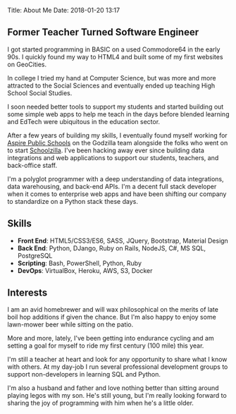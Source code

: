 Title: About Me
Date: 2018-01-20 13:17

## Former Teacher Turned Software Engineer

I got started programming in BASIC on a used Commodore64 in the early 90s. I
quickly found my way to HTML4 and built some of my first websites on GeoCities.

In college I tried my hand at Computer Science, but was more and more
attracted to the Social Sciences and eventually ended up teaching High
School Social Studies. 

I soon needed better tools to support my students and started building out some
simple web apps to help me teach in the days before blended learning and EdTech 
were ubiquitous in the education sector. 

After a few years of building my skills, I eventually found myself working for [Aspire
Public Schools](http://aspirepublicschools.org) on the Godzilla team alongside the folks
who went on to start [Schoolzilla](http://schoolzilla.com). I've been hacking away ever 
since building data integrations and web applications to support our students, teachers, 
and back-office staff.

I'm a polyglot programmer with a deep understanding of data integrations, data warehousing,
and back-end APIs. I'm a decent full stack developer when it comes to enterprise web apps
and have been shifting our company to standardize on a Python stack these days.

## Skills

- **Front End**: HTML5/CSS3/ES6, SASS, JQuery, Bootstrap, Material Design
- **Back End**: Python, DJango, Ruby on Rails, NodeJS, C#, MS SQL, PostgreSQL
- **Scripting**: Bash, PowerShell, Python, Ruby
- **DevOps**: VirtualBox, Heroku, AWS, S3, Docker

## Interests

I am an avid homebrewer and will wax philosophical on the merits of late boil 
hop additions if given the chance. But I'm also happy to enjoy some lawn-mower
beer while sitting on the patio.

More and more, lately, I've been getting into endurance cycling and am setting a
goal for myself to ride my first century (100 mile) this year.

I'm still a teacher at heart and look for any opportunity to share what I
know with others. At my day-job I run several professional development groups
to support non-developers in learning SQL and Python.

I'm also a husband and father and love nothing better than sitting around playing
legos with my son. He's still young, but I'm really looking forward to sharing the
joy of programming with him when he's a little older.  

